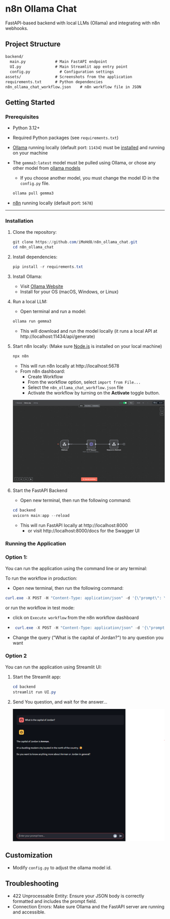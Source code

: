 # n8n Ollama Chat

FastAPI-based backend with local LLMs (Ollama) and integrating with n8n webhooks.

## Project Structure
```
backend/
  main.py             # Main FastAPI endpoint
  UI.py               # Main Streamlit app entry point
  config.py             # Configuration settings
assets/               # Screenshots from the application  
requirements.txt      # Python dependencies
n8n_ollama_chat_workflow.json    # n8n workflow file in JSON
```


## Getting Started

### Prerequisites
- Python 3.12+
- Required Python packages (see `requirements.txt`)
- [Ollama](https://ollama.com/) running locally (default port: `11434`) must be [installed](https://ollama.com/download) and running on your machine
- The `gemma3:latest` model must be pulled using Ollama, or chose any other model from [ollama models](https://ollama.com/search)
    - If you choose another model, you must change the model ID in the `config.py` file.

    ```powershell
    ollama pull gemma3
    ```

- [n8n](https://n8n.io/) running locally (default port: `5678`)

---

### Installation
1. Clone the repository:
   ```powershell
   git clone https://github.com/iMoHd8/n8n_ollama_chat.git
   cd n8n_ollama_chat
   ```

2. Install dependencies:
   ```powershell
   pip install -r requirements.txt
   ```

3. Install Ollama:
    - Visit [Ollama Website](https://ollama.com/download)
    - Install for your OS (macOS, Windows, or Linux)

4. Run a local LLM:
    - Open terminal and run a model:
    ```powershell
    ollama run gemma3
    ```
    - This will download and run the model locally (it runs a local API at http://localhost:11434/api/generate)

5. Start n8n locally: (Make sure [Node.js](https://nodejs.org/en/download) is installed on your local machine)
    ```powershell
    npx n8n
    ```
    - This will run n8n locally at http://localhost:5678
    - From n8n dashboard:
        - Create Workflow
        - From the workflow option, select `import from File...`
        - Select the `n8n_ollama_chat_workflow.json` file
        - Activate the workflow by turning on the **Activate** toggle button.


    ![n8n_workflow](assets/n8n_workflow.png)


6. Start the FastAPI Backend
   - Open new terminal, then run the following command:
    ```powershell
    cd backend
    uvicorn main:app --reload
    ```
    - This will run FastAPI locally at http://localhost:8000
        - or visit http://localhost:8000/docs for the Swagger UI
    

### Running the Application
### Option 1:
You can run the application using the command line or any terminal:

To run the workflow in production:
- Open new terminal, then run the following command:
```powershell
curl.exe -X POST -H "Content-Type: application/json" -d '{\"prompt\": \"What is the capital of Jordan?\"}' http://localhost:5678/webhook/generate
```

or run the workflow in test mode:
- click on `Execute workflow` from the n8n workflow dashboard

-  ```powershell
    curl.exe -X POST -H "Content-Type: application/json" -d '{\"prompt\": \"What is the capital of Jordan?\"}' http://localhost:5678/webhook-test/generate
    ```
- Change the query ("What is the capital of Jordan?") to any question you want


### Option 2
You can run the application using Streamlit UI:
1. Start the Streamlit app:
   ```powershell
   cd backend
   streamlit run UI.py
   ```

2. Send You question, and wait for the answer...

    ![Strealit_demo](assets/Streamlit_UI.png)

## Customization
- Modify `config.py` to adjust the ollama model id.



## Troubleshooting
- 422 Unprocessable Entity: Ensure your JSON body is correctly formatted and includes the prompt field.
- Connection Errors: Make sure Ollama and the FastAPI server are running and accessible.
